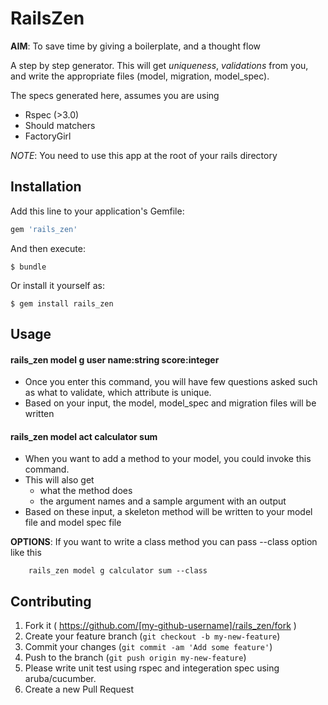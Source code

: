 # RailsZen

**AIM**: To save time by giving a boilerplate, and a thought flow

A step by step generator. This will get *uniqueness*, *validations*  from you, and write
the appropriate files (model, migration, model_spec).

The specs generated here, assumes you are using

- Rspec (>3.0)
- Should matchers
- FactoryGirl

*NOTE*: You need to use this app at the root of your rails directory

## Installation

Add this line to your application's Gemfile:

```ruby
gem 'rails_zen'
```

And then execute:

    $ bundle

Or install it yourself as:

    $ gem install rails_zen

## Usage

#### rails_zen model g user name:string score:integer

- Once you enter this command, you will have few questions asked such as what to validate, which attribute is unique.
- Based on your input, the model, model_spec and migration files will be written

#### rails_zen model act calculator sum

- When you want to add a method to your model, you could invoke this command.
- This will also get
   - what the method does
   - the argument names and a sample argument with an output
- Based on these input, a skeleton method will be written to your model file and model spec file

**OPTIONS**: If you want to write a class method you can pass --class option like this


        rails_zen model g calculator sum --class

## Contributing

1. Fork it ( https://github.com/[my-github-username]/rails_zen/fork )
2. Create your feature branch (`git checkout -b my-new-feature`)
3. Commit your changes (`git commit -am 'Add some feature'`)
4. Push to the branch (`git push origin my-new-feature`)
5. Please write unit test using rspec and integeration spec using aruba/cucumber.
6. Create a new Pull Request
